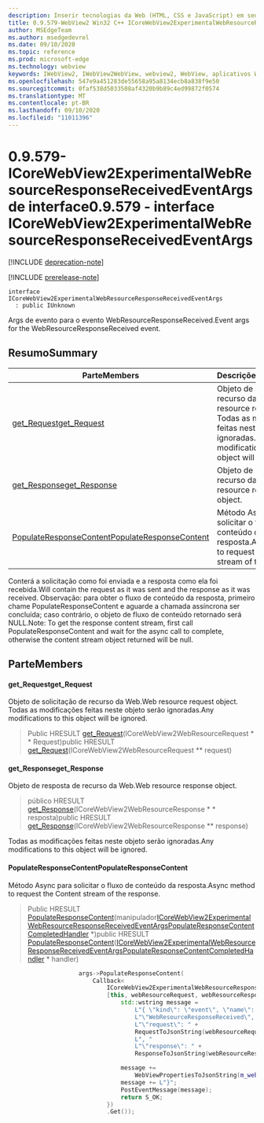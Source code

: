 ```yaml
---
description: Inserir tecnologias da Web (HTML, CSS e JavaScript) em seus aplicativos nativos com o controle WebView2 do Microsoft Edge
title: 0.9.579-WebView2 Win32 C++ ICoreWebView2ExperimentalWebResourceResponseReceivedEventArgs
author: MSEdgeTeam
ms.author: msedgedevrel
ms.date: 09/10/2020
ms.topic: reference
ms.prod: microsoft-edge
ms.technology: webview
keywords: IWebView2, IWebView2WebView, webview2, WebView, aplicativos Win32, Win32, Edge, ICoreWebView2, ICoreWebView2Controller, controle do navegador, HTML Edge, ICoreWebView2ExperimentalWebResourceResponseReceivedEventArgs
ms.openlocfilehash: 547e9a451283de55658a95a8134ecb8a838f9e50
ms.sourcegitcommit: 0faf538d5033508af4320b9b89c4ed99872f0574
ms.translationtype: MT
ms.contentlocale: pt-BR
ms.lasthandoff: 09/10/2020
ms.locfileid: "11011396"
---
```

# <span data-ttu-id="10c95-104">0.9.579-ICoreWebView2ExperimentalWebResourceResponseReceivedEventArgs de interface</span><span class="sxs-lookup"><span data-stu-id="10c95-104">0.9.579 - interface ICoreWebView2ExperimentalWebResourceResponseReceivedEventArgs</span></span> 

[!INCLUDE [deprecation-note](../../includes/deprecation-note.md)]

[!INCLUDE [prerelease-note](../../includes/prerelease-note.md)]

```
interface ICoreWebView2ExperimentalWebResourceResponseReceivedEventArgs
  : public IUnknown
```

<span data-ttu-id="10c95-105">Args de evento para o evento WebResourceResponseReceived.</span><span class="sxs-lookup"><span data-stu-id="10c95-105">Event args for the WebResourceResponseReceived event.</span></span>

## <span data-ttu-id="10c95-106">Resumo</span><span class="sxs-lookup"><span data-stu-id="10c95-106">Summary</span></span>

 <span data-ttu-id="10c95-107">Parte</span><span class="sxs-lookup"><span data-stu-id="10c95-107">Members</span></span>                        | <span data-ttu-id="10c95-108">Descrições</span><span class="sxs-lookup"><span data-stu-id="10c95-108">Descriptions</span></span>
--------------------------------|---------------------------------------------
[<span data-ttu-id="10c95-109">get_Request</span><span class="sxs-lookup"><span data-stu-id="10c95-109">get_Request</span></span>](#get_request) | <span data-ttu-id="10c95-110">Objeto de solicitação de recurso da Web.</span><span class="sxs-lookup"><span data-stu-id="10c95-110">Web resource request object.</span></span> <span data-ttu-id="10c95-111">Todas as modificações feitas neste objeto serão ignoradas.</span><span class="sxs-lookup"><span data-stu-id="10c95-111">Any modifications to this object will be ignored.</span></span>
[<span data-ttu-id="10c95-112">get_Response</span><span class="sxs-lookup"><span data-stu-id="10c95-112">get_Response</span></span>](#get_response) | <span data-ttu-id="10c95-113">Objeto de resposta de recurso da Web.</span><span class="sxs-lookup"><span data-stu-id="10c95-113">Web resource response object.</span></span>
[<span data-ttu-id="10c95-114">PopulateResponseContent</span><span class="sxs-lookup"><span data-stu-id="10c95-114">PopulateResponseContent</span></span>](#populateresponsecontent) | <span data-ttu-id="10c95-115">Método Async para solicitar o fluxo de conteúdo da resposta.</span><span class="sxs-lookup"><span data-stu-id="10c95-115">Async method to request the Content stream of the response.</span></span>

<span data-ttu-id="10c95-116">Conterá a solicitação como foi enviada e a resposta como ela foi recebida.</span><span class="sxs-lookup"><span data-stu-id="10c95-116">Will contain the request as it was sent and the response as it was received.</span></span> <span data-ttu-id="10c95-117">Observação: para obter o fluxo de conteúdo da resposta, primeiro chame PopulateResponseContent e aguarde a chamada assíncrona ser concluída; caso contrário, o objeto de fluxo de conteúdo retornado será NULL.</span><span class="sxs-lookup"><span data-stu-id="10c95-117">Note: To get the response content stream, first call PopulateResponseContent and wait for the async call to complete, otherwise the content stream object returned will be null.</span></span>

## <span data-ttu-id="10c95-118">Parte</span><span class="sxs-lookup"><span data-stu-id="10c95-118">Members</span></span>

#### <span data-ttu-id="10c95-119">get_Request</span><span class="sxs-lookup"><span data-stu-id="10c95-119">get_Request</span></span> 

<span data-ttu-id="10c95-120">Objeto de solicitação de recurso da Web.</span><span class="sxs-lookup"><span data-stu-id="10c95-120">Web resource request object.</span></span> <span data-ttu-id="10c95-121">Todas as modificações feitas neste objeto serão ignoradas.</span><span class="sxs-lookup"><span data-stu-id="10c95-121">Any modifications to this object will be ignored.</span></span>

> <span data-ttu-id="10c95-122">Public HRESULT [get_Request](#get_request)(ICoreWebView2WebResourceRequest \* \* Request)</span><span class="sxs-lookup"><span data-stu-id="10c95-122">public HRESULT [get_Request](#get_request)(ICoreWebView2WebResourceRequest \*\* request)</span></span>

#### <span data-ttu-id="10c95-123">get_Response</span><span class="sxs-lookup"><span data-stu-id="10c95-123">get_Response</span></span> 

<span data-ttu-id="10c95-124">Objeto de resposta de recurso da Web.</span><span class="sxs-lookup"><span data-stu-id="10c95-124">Web resource response object.</span></span>

> <span data-ttu-id="10c95-125">público HRESULT [get_Response](#get_response)(ICoreWebView2WebResourceResponse \* \* resposta)</span><span class="sxs-lookup"><span data-stu-id="10c95-125">public HRESULT [get_Response](#get_response)(ICoreWebView2WebResourceResponse \*\* response)</span></span>

<span data-ttu-id="10c95-126">Todas as modificações feitas neste objeto serão ignoradas.</span><span class="sxs-lookup"><span data-stu-id="10c95-126">Any modifications to this object will be ignored.</span></span>

#### <span data-ttu-id="10c95-127">PopulateResponseContent</span><span class="sxs-lookup"><span data-stu-id="10c95-127">PopulateResponseContent</span></span> 

<span data-ttu-id="10c95-128">Método Async para solicitar o fluxo de conteúdo da resposta.</span><span class="sxs-lookup"><span data-stu-id="10c95-128">Async method to request the Content stream of the response.</span></span>

> <span data-ttu-id="10c95-129">Public HRESULT [PopulateResponseContent](#populateresponsecontent)(manipulador[ICoreWebView2ExperimentalWebResourceResponseReceivedEventArgsPopulateResponseContentCompletedHandler](icorewebview2experimentalwebresourceresponsereceivedeventargspopulateresponsecontentcompletedhandler.md) \*)</span><span class="sxs-lookup"><span data-stu-id="10c95-129">public HRESULT [PopulateResponseContent](#populateresponsecontent)([ICoreWebView2ExperimentalWebResourceResponseReceivedEventArgsPopulateResponseContentCompletedHandler](icorewebview2experimentalwebresourceresponsereceivedeventargspopulateresponsecontentcompletedhandler.md) \* handler)</span></span>

```cpp
                    args->PopulateResponseContent(
                        Callback<
                            ICoreWebView2ExperimentalWebResourceResponseReceivedEventArgsPopulateResponseContentCompletedHandler>(
                            [this, webResourceRequest, webResourceResponse](HRESULT result) {
                                std::wstring message =
                                    L"{ \"kind\": \"event\", \"name\": "
                                    L"\"WebResourceResponseReceived\", \"args\": {"
                                    L"\"request\": " +
                                    RequestToJsonString(webResourceRequest.get()) +
                                    L", "
                                    L"\"response\": " +
                                    ResponseToJsonString(webResourceResponse.get()) + L"}";

                                message +=
                                    WebViewPropertiesToJsonString(m_webviewEventSource.get());
                                message += L"}";
                                PostEventMessage(message);
                                return S_OK;
                            })
                            .Get());
```

